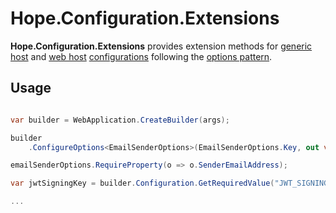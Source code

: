 # Hope.Configuration.Extensions

**Hope.Configuration.Extensions** provides extension methods for [generic host](https://learn.microsoft.com/en-us/dotnet/core/extensions/generic-host) and [web host](https://learn.microsoft.com/en-us/aspnet/core/fundamentals/host/web-host) [configurations](https://learn.microsoft.com/en-us/dotnet/core/extensions/configuration) following the [options pattern](https://learn.microsoft.com/en-us/dotnet/core/extensions/options).


## Usage

```c#

var builder = WebApplication.CreateBuilder(args);

builder
    .ConfigureOptions<EmailSenderOptions>(EmailSenderOptions.Key, out var emailSenderOptions);

emailSenderOptions.RequireProperty(o => o.SenderEmailAddress);

var jwtSigningKey = builder.Configuration.GetRequiredValue("JWT_SIGNING_KEY");

...
```

